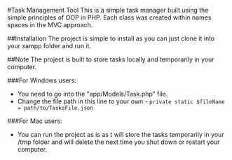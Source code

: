 #Task Management Tool
This is a simple task manager built using the simple principles of OOP in PHP.
Each class was created within names spaces in the MVC approach.

##Installation
The project is simple to install as you can just clone it into your xampp folder and run it.

##Note
The project is built to store tasks locally and temporarily in your computer.

###For Windows users:
- You need to go into the "app/Models/Task.php" file.
- Change the file path in this line to your own - `private static $fileName = path/to/TasksFile.json`

###For Mac users: 
- You can run the project as is as t will store the tasks temporarily in your /tmp folder and will delete the next time you shut down or restart your computer.





